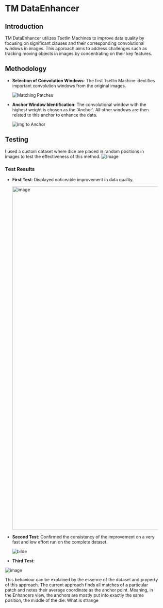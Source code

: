 # TM DataEnhancer

## Introduction
TM DataEnhancer utilizes Tsetlin Machines to improve data quality by focusing on significant clauses and their corresponding convolutional windows in images. This approach aims to address challenges such as tracking moving objects in images by concentrating on their key features.

## Methodology
- **Selection of Convolution Windows**: The first Tsetlin Machine identifies important convolution windows from the original images.

  ![Matching Patches](https://github.com/vHalenka/TM_DataEnhancer/assets/148200081/53542f39-3992-443c-9ae8-3176262b4946)

- **Anchor Window Identification**: The convolutional window with the highest weight is chosen as the 'Anchor'. All other windows are then related to this anchor to enhance the data.

  ![img to Anchor](https://github.com/vHalenka/TM_DataEnhancer/assets/148200081/537abf09-62ed-483d-87d0-c8e6fc5eb3d3)

## Testing
I used a custom dataset where dice are placed in random positions in images to test the effectiveness of this method.
![image](https://github.com/vHalenka/TM_DataEnhancer/assets/148200081/79924ca6-fd41-40b5-a8a7-9bbcd6bd4be5)

### Test Results
- **First Test**: Displayed noticeable improvement in data quality.

  <img width="1131" alt="image" src="https://github.com/vHalenka/TM_DataEnhancer/assets/148200081/52078f01-26ff-413d-b496-495a6ed36979">

- **Second Test**: Confirmed the consistency of the improvement on a very fast and low effort run on the complete dataset.

  ![bilde](https://github.com/vHalenka/TM_DataEnhancer/assets/148200081/ff8ae0f6-09e6-4348-bf29-2ad81a131872)

- **Third Test**:

![image](https://github.com/vHalenka/TM_DataEnhancer/assets/148200081/7af940ba-e28e-49fc-835b-c26bfc3da678)

This behaviour can be explained by the essence of the dataset and property of this approach. The current approach finds all matches of a particular patch and notes their average coordinate as the anchor point. Meaning, in the Enhancers view, the anchors are mostly put into exactly the same position, the middle of the die. What is strange
